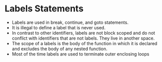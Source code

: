 # Labels Statements

-   Labels are used in break, continue, and goto statements.
-   It is illegal to define a label that is never used.
-   In contrast to other identifiers, labels are not block scoped and do not     
    conflict with identifiers that are not labels. They live in another space.
-   The scope of a labels is the body of the function in which it is declared
    and excludes the body of any nested function.
-   Most of the time labels are used to terminate outer enclosing loops